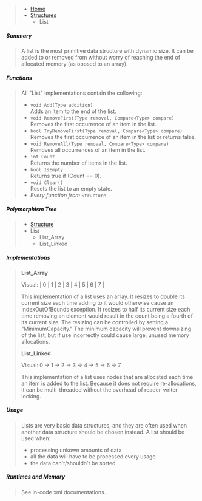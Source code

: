 >- [Home](https://github.com/53V3N1X/SevenFramework/wiki)<br />
>  - [Structures](https://github.com/53V3N1X/SevenFramework/wiki/Structures)<br />
>    - List

##### Summary

>A list is the most primitive data structure with dynamic size. It can be
>added to or removed from without worry of reaching the end of allocated
>memory (as oposed to an array).

##### Functions

>All "List" implementations contain the collowing:
>* `void Add(Type addition)` <br />
>Adds an item to the end of the list.
>* `void RemoveFirst(Type removal, Compare<Type> compare)` <br />
>Removes the first occurrence of an item in the list.
>* `bool TryRemoveFirst(Type removal, Compare<Type> compare)` <br />
>Removes the first occurrence of an item in the list or returns false.
>* `void RemoveAll(Type removal, Compare<Type> compare)` <br />
>Removes all occurrences of an item in the list.
>* `int Count` <br />
>Returns the number of items in the list.
>* `bool IsEmpty` <br />
>Returns true if (Count == 0).
>* `void Clear()` <br />
>Resets the list to an empty state.
>* _Every function from_ `Structure`

##### Polymorphism Tree

>- [Structure](https://github.com/53V3N1X/SevenFramework/wiki/Structure)
>  - List
>     - List_Array
>     - List_Linked

##### Implementations

>**List_Array**
>
>Visual: | 0 | 1 | 2 | 3 | 4 | 5 | 6 | 7 |
>
>This implementation of a list uses an array. It resizes to double its current
>size each time adding to it would otherwise cause an IndexOutOfBounds exception.
>It resizes to half its current size each time removing an element would result
>in the count being a fourth of its current size. The resizing can be controlled
>by setting a "MinimumCapacity." The minimum capacity will prevent downsizing of
>the list, but if use incorrectly could cause large, unused memory allocations.
>
>**List_Linked**
>
>Visual: 0 -> 1 -> 2 -> 3 -> 4 -> 5 -> 6 -> 7
>
>This implementation of a list uses nodes that are allocated each time an item
>is added to the list. Because it does not require re-allocations, it can be
>multi-threaded without the overhead of reader-writer locking.

##### Usage

>Lists are very basic data structures, and they are often used when another data 
>structure should be chosen instead. A list should be used when:
>
>- processing unkown amounts of data
>- all the data will have to be processed every usage
>- the data can't/shouldn't be sorted

##### Runtimes and Memory

>See in-code xml documentations.
